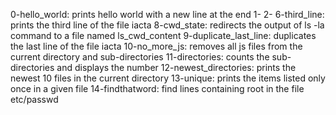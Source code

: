 0-hello_world: prints hello world with a new line at the end
1-
2-
6-third_line: prints the third line of the file iacta
8-cwd_state: redirects the output of ls -la command to a file named ls_cwd_content
9-duplicate_last_line: duplicates the last line of the file iacta
10-no_more_js: removes all js files from the current directory and sub-directories
11-directories: counts the sub-directories and displays the number
12-newest_directories: prints the newest 10 files in the current directory
13-unique: prints the items listed only once in a given file
14-findthatword: find lines containing root in the file etc/passwd
